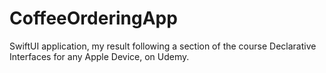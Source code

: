 # CoffeeOrderingApp
SwiftUI application, my result following a section of the course Declarative Interfaces for any Apple Device, on Udemy.
